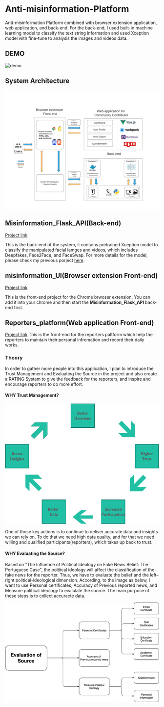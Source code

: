 # Anti-misinformation-Platform
Anti-misinformation Platform combined with browser extension application, web application, and back-end. For the back-end,  I used built-in machine learning model to classify the text string information and used Xception model with fine-tune to analysis the images and videos data. 

## DEMO
![demo](./assets/demo.gif)
## System Architecture
![data flow](./assets/project_data_flow.png)

## Misinformation_Flask_API(Back-end)
[Project link](https://github.com/YunfanXu/Misinformation_Flask_API)

This is the back-end of the system, it contains pretrained Xception model to classify the manipulated facial iamges and videos, which includes Deepfakes, Face2Face, and FaceSwap. For more details for the model, please check my previous porject [here](https://github.com/YunfanXu/Detection-of-Manipulated-Facial-Video).

## misinformation_UI(Browser extension Front-end)
[Project link](https://github.com/YunfanXu/misinformation_slayer/tree/dev)

This is the front-end project for the Chrome brwoser extension. You can add it into your chrome and then start the **Misinformation_Flask_API** back-end first.

## Reporters_platform(Web application Front-end)
[Project link](https://github.com/YunfanXu/Reporters_platform)
This is the front-end for the reporters paltform which help the reporters to maintain their personal infromation and record their daily works. 

###  Theory
In order to gather more people into this application, I plan to introduce  the Trust Management and Evaluating the Source in the project and also create a RATING System to give the feedback for the reporters, and inspire and encourage reporters to do more effort.


#### WHY Trust Management?

![trust management](./assets/trust_cycle.drawio.png)

One of those key actions is to continue to deliver accurate data and insights we can rely on. To do that we need high data quality, and for that we need willing and qualified participants(reporters), which takes up back to trust.


#### WHY Evaluating the Source?

Based on "The Influence of Political Ideology on Fake News Belief: The Portuguese Case", the political ideology will affect the classification of the fake news for the reporter. Thus, we have to evaluate the belief and the left–right political-ideological dimension. According. to the image as below, I want to use Personal certificates, Accuracy of Previous reported news, and Measure political ideology to evalulate the source. The main purpose of these steps is to collect accuracte data.

![evalution](./assets/trust_evaluation.drawio.png)

